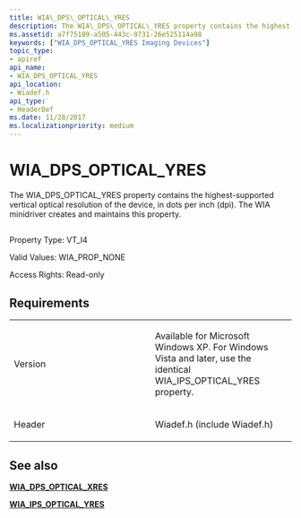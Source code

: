 ```yaml
---
title: WIA\_DPS\_OPTICAL\_YRES
description: The WIA\_DPS\_OPTICAL\_YRES property contains the highest-supported vertical optical resolution of the device, in dots per inch (dpi). The WIA minidriver creates and maintains this property.
ms.assetid: a7f75189-a505-443c-9731-26e525114a98
keywords: ["WIA_DPS_OPTICAL_YRES Imaging Devices"]
topic_type:
- apiref
api_name:
- WIA_DPS_OPTICAL_YRES
api_location:
- Wiadef.h
api_type:
- HeaderDef
ms.date: 11/28/2017
ms.localizationpriority: medium
---
```


# WIA\_DPS\_OPTICAL\_YRES


The WIA\_DPS\_OPTICAL\_YRES property contains the highest-supported vertical optical resolution of the device, in dots per inch (dpi). The WIA minidriver creates and maintains this property.

## <span id="ddk_wia_dps_optical_yres_si"></span><span id="DDK_WIA_DPS_OPTICAL_YRES_SI"></span>


Property Type: VT\_I4

Valid Values: WIA\_PROP\_NONE

Access Rights: Read-only

Requirements
------------

<table>
<colgroup>
<col width="50%" />
<col width="50%" />
</colgroup>
<tbody>
<tr class="odd">
<td><p>Version</p></td>
<td><p>Available for Microsoft Windows XP. For Windows Vista and later, use the identical WIA_IPS_OPTICAL_YRES property.</p></td>
</tr>
<tr class="even">
<td><p>Header</p></td>
<td>Wiadef.h (include Wiadef.h)</td>
</tr>
</tbody>
</table>

## See also


[**WIA\_DPS\_OPTICAL\_XRES**](wia-dps-optical-xres.md)

[**WIA\_IPS\_OPTICAL\_YRES**](wia-ips-optical-yres.md)

 

 






